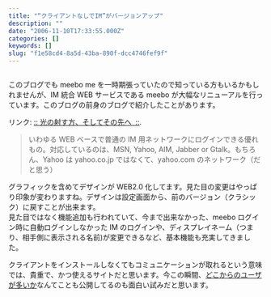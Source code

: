```yaml
---
title: "“クライアントなしでIM”がバージョンアップ"
description: ""
date: "2006-11-10T17:33:55.000Z"
categories: []
keywords: []
slug: "f1e58cd4-8a5d-43ba-890f-dcc4746fef9f"
---
```

![]()

このブログでも meebo me を一時期張っていたので知っている方もいるかもしれませんが、IM 統合 WEB サービスである meebo が大幅なリニューアルを行っています。このブログの前身のブログで紹介したことがあります。

リンク: [:: 光の射す方、そしてその先へ  ::](http://blog.qli.jp/2006/03/meebo.html ":: 光の射す方、そしてその先へ ::").

> いわゆる WEB ベースで普通の IM 用ネットワークにログインできる優れもの。対応しているのは、MSN, Yahoo, AIM, Jabber or Gtalk。もちろん、Yahoo は yahoo.co.jp ではなくて、yahoo.com のネットワーク（だと思う）

グラフィックを含めてデザインが WEB2.0 化してます。見た目の変更はやっぱり印象が変わりますね。デザインは設定画面から、前のバージョン（クラシック）に戻すことが出来ます。  
見た目ではなく機能追加も行われていて、今まで出来なかった、meebo ログイン時に自動ログインしなかった IM のログインや、ディスプレイネーム（つまり、相手側に表示される名前)が変更できるなど、基本機能も充実してきました。

クライアントをインストールしなくてもコミュニケーションが取れるという意味では、貴重で、かつ使えるサイトだと思います。今この瞬間、[どこからのユーザが多いか](http://blog.meebo.com/map)なんてことも公開してるのも面白い試みだと思います。
